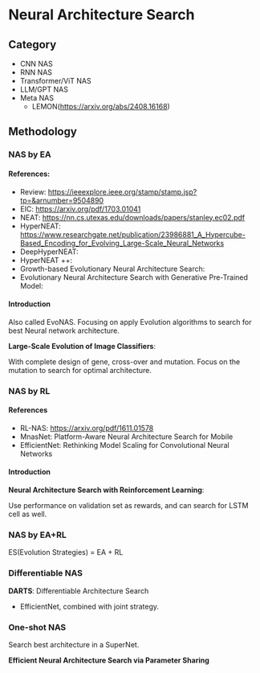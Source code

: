 # Neural Architecture Search

## Category
- CNN NAS
- RNN NAS
- Transformer/ViT NAS
- LLM/GPT NAS
- Meta NAS
  - LEMON(https://arxiv.org/abs/2408.16168)


## Methodology

### NAS by EA

#### References:
- Review: https://ieeexplore.ieee.org/stamp/stamp.jsp?tp=&arnumber=9504890
- EIC: https://arxiv.org/pdf/1703.01041
- NEAT: https://nn.cs.utexas.edu/downloads/papers/stanley.ec02.pdf
- HyperNEAT: https://www.researchgate.net/publication/23986881_A_Hypercube-Based_Encoding_for_Evolving_Large-Scale_Neural_Networks
- DeepHyperNEAT: 
- HyperNEAT ++: 
- Growth-based Evolutionary Neural Architecture Search:
- Evolutionary Neural Architecture Search with Generative Pre-Trained Model:

#### Introduction
Also called EvoNAS. Focusing on apply Evolution algorithms to search for best Neural network architecture.

**Large-Scale Evolution of Image Classifiers**: 

With complete design of gene, cross-over and mutation.
Focus on the mutation to search for optimal architecture. 


### NAS by RL

#### References
- RL-NAS: https://arxiv.org/pdf/1611.01578
- MnasNet: Platform-Aware Neural Architecture Search for Mobile
- EfficientNet: Rethinking Model Scaling for Convolutional Neural Networks

#### Introduction

**Neural Architecture Search with Reinforcement Learning**:

Use performance on validation set as rewards, and can search for LSTM cell as well.

### NAS by EA+RL
ES(Evolution Strategies) = EA + RL

### Differentiable NAS

**DARTS**: Differentiable Architecture Search 

- EfficientNet, combined with joint strategy.


### One-shot NAS
Search best architecture in a SuperNet.


**Efficient Neural Architecture Search via Parameter Sharing**